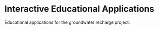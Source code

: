 # Interactive Educational Applications

Educational applications for the groundwater recharge project.


```{note}

```
